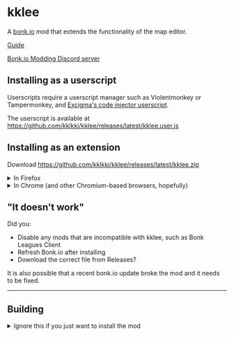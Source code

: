 # kklee

A [bonk.io](https://bonk.io) mod that extends the functionality of the map
editor.

[Guide](./guide.md)

[Bonk.io Modding Discord server](https://discord.gg/PHtG6qN3qj)

## Installing as a userscript

Userscripts require a userscript manager such as Violentmonkey or Tampermonkey,
and [Excigma's code injector userscript](https://greasyfork.org/en/scripts/433861-code-injector-bonk-io).

The userscript is available at
<https://github.com/kklkkj/kklee/releases/latest/kklee.user.js>

## Installing as an extension

Download <https://github.com/kklkkj/kklee/releases/latest/kklee.zip>

<details>
<summary>In Firefox</summary>

**Note:** You will have to do this after every time you restart the browser.

1. Go to `about:debugging#/runtime/this-firefox`
2. Click `Load temporary addon` and open the zip file.

</details>

<details>
<summary>In Chrome (and other Chromium-based browsers, hopefully)</summary>

1. Go to `chrome://extensions/`
2. Enable `Developer mode` in the top-right corner of the page.
3. Drag and drop the zip file into the page.

</details>

## "It doesn't work"

Did you:

- Disable any mods that are incompatible with kklee, such as
  Bonk Leagues Client
- Refresh Bonk.io after installing
- Download the correct file from Releases?

It is also possible that a recent bonk.io update broke the mod and it needs to
be fixed.

---

## Building

<details>
<summary>Ignore this if you just want to install the mod</summary>

1. Install the following:
   - [Node.js](https://nodejs.org/) (v16.3.0)
   - [Nim](https://nim-lang.org/) (v1.6.4)
2. Run `npm ci` to install npm dependecies.
3. Run `nimble install -d` to install nimble dependencies.
4. Run either:

   - `npm run buildDev` (no minfication so build is quicker)
   - `npm run buildRelease` (minified)

   The files will be saved in the `build` directory.

</details>
